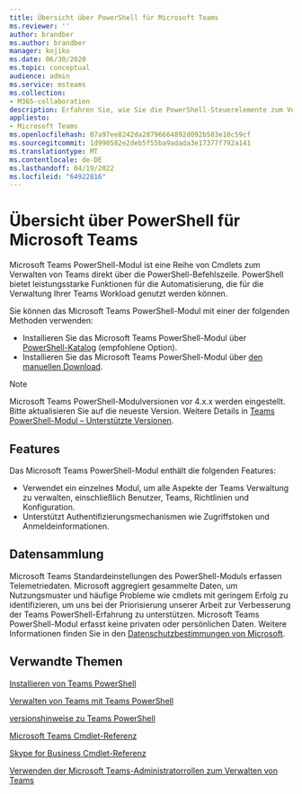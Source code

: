 ```yaml
---
title: Übersicht über PowerShell für Microsoft Teams
ms.reviewer: ''
author: brandber
ms.author: brandber
manager: kojiko
ms.date: 06/30/2020
ms.topic: conceptual
audience: admin
ms.service: msteams
ms.collection:
- M365-collaboration
description: Erfahren Sie, wie Sie die PowerShell-Steuerelemente zum Verwalten von Microsoft Teams verwenden.
appliesto:
- Microsoft Teams
ms.openlocfilehash: 07a97ee8242da28796664892d092b503e10c59cf
ms.sourcegitcommit: 1d990582e2deb5f55ba9adada3e17377f792a141
ms.translationtype: MT
ms.contentlocale: de-DE
ms.lasthandoff: 04/19/2022
ms.locfileid: "64922816"
---
```

# <a name="microsoft-teams-powershell-overview"></a>Übersicht über PowerShell für Microsoft Teams

Microsoft Teams PowerShell-Modul ist eine Reihe von Cmdlets zum Verwalten von Teams direkt über die PowerShell-Befehlszeile. PowerShell bietet leistungsstarke Funktionen für die Automatisierung, die für die Verwaltung Ihrer Teams Workload genutzt werden können.  

Sie können das Microsoft Teams PowerShell-Modul mit einer der folgenden Methoden verwenden: 

- Installieren Sie das Microsoft Teams PowerShell-Modul über [PowerShell-Katalog](https://www.powershellgallery.com/packages/MicrosoftTeams) (empfohlene Option). 
- Installieren Sie das Microsoft Teams PowerShell-Modul über [den manuellen Download](https://www.powershellgallery.com/packages/MicrosoftTeams). 

> [!NOTE]
> Microsoft Teams PowerShell-Modulversionen vor 4.x.x werden eingestellt. Bitte aktualisieren Sie auf die neueste Version. Weitere Details in [Teams PowerShell-Modul – Unterstützte Versionen](teams-powershell-supported-versions.md).

## <a name="features"></a>Features 

Das Microsoft Teams PowerShell-Modul enthält die folgenden Features: 

- Verwendet ein einzelnes Modul, um alle Aspekte der Teams Verwaltung zu verwalten, einschließlich Benutzer, Teams, Richtlinien und Konfiguration.  
- Unterstützt Authentifizierungsmechanismen wie Zugriffstoken und Anmeldeinformationen. 

##  <a name="data-collection"></a>Datensammlung 

Microsoft Teams Standardeinstellungen des PowerShell-Moduls erfassen Telemetriedaten. Microsoft aggregiert gesammelte Daten, um Nutzungsmuster und häufige Probleme wie cmdlets mit geringem Erfolg zu identifizieren, um uns bei der Priorisierung unserer Arbeit zur Verbesserung der Teams PowerShell-Erfahrung zu unterstützen. Microsoft Teams PowerShell-Modul erfasst keine privaten oder persönlichen Daten. Weitere Informationen finden Sie in den [Datenschutzbestimmungen von Microsoft](https://privacy.microsoft.com/privacystatement).

## <a name="related-topics"></a>Verwandte Themen

[Installieren von Teams PowerShell](teams-powershell-install.md)

[Verwalten von Teams mit Teams PowerShell](teams-powershell-managing-teams.md)

[versionshinweise zu Teams PowerShell](teams-powershell-release-notes.md)

[Microsoft Teams Cmdlet-Referenz](/powershell/teams/?view=teams-ps)

[Skype for Business Cmdlet-Referenz](/powershell/skype/intro?view=skype-ps)

[Verwenden der Microsoft Teams-Administratorrollen zum Verwalten von Teams](using-admin-roles.md)
